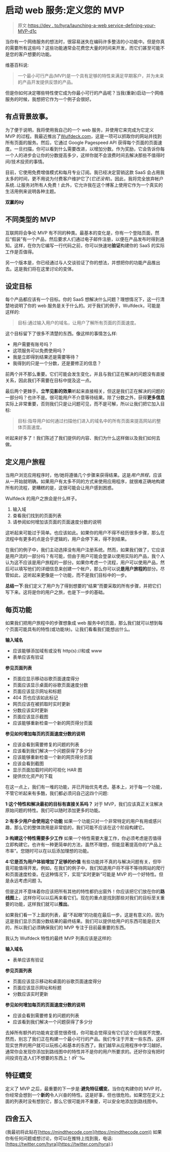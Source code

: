 # 启动 web 服务:定义您的 MVP

> 原文:[https://dev . to/hyra/launching-a-web service-defining-your-MVP-d1c](https://dev.to/hyra/launching-a-webservice-defining-your-mvp-d1c)

当你有一个网络服务的想法时，很容易迷失在编码许多整洁的小功能中。但是你真的需要所有这些吗？这些功能通常会花费您大量的时间来开发，而它们甚至可能不是您的客户想要的功能。

维基百科说:

> 一个最小可行产品(MVP)是一个具有足够的特性来满足早期客户，并为未来的产品开发提供反馈的产品。

但是你如何决定哪些特性使它成为你最小可行的产品呢？当我(重新)启动一个网络服务的时候，我想把它作为一个例子会很好。

## 有点背景故事。

为了便于说明，我将使用我自己的一个 web 服务，并使用它来完成为它定义 MVP 的过程。我最近推出了[Wulfdeck.com](https://wulfdeck.com)，这是一项可以抓取你的网站并找到所有页面的服务。然后，它通过 Google Pagespeed API 获得每个页面的页面速度。一旦扫描，你可以看到什么需要改进，以增加分数。作为奖励，它会告诉你每一个人的进步会让你的分数提高多少，这样你就不会浪费时间去解决那些不值得时间/技术投资的事情。

目前，它使用免费增值模式和每月专业订阅。我已经决定营销这款 SaaS 会占用我太多的时间，更不用说为付费客户维护它了(*它还没有*)。因此，我将完全放弃帐户系统..让服务对所有人免费！此外，它允许我在这个博客上使用它作为一个真实的生活用例来说明各种主题。

**双赢的ðÿ**

## 不同类型的 MVP

互联网将会争论 MVP 有不同的种类。最基本的变化是，你有一个登陆页面，然后“假装”有一个产品，然后要求人们通过电子邮件注册，以便在产品发布时得到通知。这样，在你为它编写一行代码之前，你可以快速地**验证**构建你的 SaaS 的实际工作是否值得。

另一个版本是，你已经通过与人交谈验证了你的想法，并想把你的功能产品推出去。这是我们将在这里讨论的变体。

## 设定目标

每个产品都应该有一个目标。你的 SaaS 想解决什么问题？理想情况下，这一行清楚地说明了你的 web 服务是关于什么的。对于我们的例子，Wulfdeck，可能是这样的:

> 目标:通过输入用户的域名，让用户了解所有页面的页面速度。

这个目标留下了很多不清楚的东西。像这样的事情怎么样:

*   用户需要有账号吗？
*   这项服务可以免费使用吗？
*   我是立即得到结果还是需要等待？
*   我得到的只是一个分数，还是要修正的信息？

前两个并不那么重要。它们可能会发生变化，并且与我们正在解决的问题没有直接关系，因此我们不需要在目标中提及这一点。

最后两个更棘手。**立竿见影的效果**听起来直接相关，但这是我们正在解决的问题的一部分吗？也许不是。很可能用户不介意等待结果。除了分数之外，获得**更多信息**实际上非常重要，否则我们只是让问题可见，而不是可解，所以让我们把它加入目标:

> 目标:指导用户如何通过扫描他们进入的域名中的所有页面来提高网站的整体页面速度。

听起来好多了！我们陈述了我们提供的内容、我们为什么这样做以及我们如何去做。

## 定义用户旅程

当用户浏览应用程序时，他/她将遵循几个步骤来获得结果。这是*用户旅程*，应该从一开始就明确。如果用户有太多不同的方式来使用应用程序，就很难正确地构建所有的流程，更糟糕的是，这很可能会让用户感到困惑。

Wulfdeck 的用户之旅会是什么样子。

1.  输入域
2.  查看我们找到的页面列表
3.  请参阅如何增加该页面的页面速度分数的说明

这听起来可能过于简单。也应该如此。如果你的用户不得不经历很多步骤，那么在流程中有更多的点是合乎逻辑的，用户会停下来，得不到结果。

在我们的例子中，我们主动选择没有用户注册系统。然而，如果我们做了，它应该是用户流的一部分吗？有可能，但由于用户可能会登录以使用实际的产品，我个人认为这不应该是用户旅程的一部分。如果你考虑一个流程，用户可以使用产品，然后可以填写他们的详细信息来创建一个帐户，那么你可以说**是用户旅程的**部分。尽管如此，这听起来更像是一个功能，而不是我们目标中的一步。

**总结一下**:我们定义了用户为了得到想要的“结果”而要采取的所有步骤，并把它们写下来。这将是你的用户之旅，也是下一步的基础。

## 每页功能

如果我们把用户旅程中的步骤想象成 web 服务中的页面，那么我们就可以想到每个页面可能具有的特性(或功能块)。让我们看看我们能想出什么。

**输入域名**

*   应该能够添加域有或没有 http(s)://和或 www
*   表单应该有验证

**参见页面列表**

*   页面应显示移动谷歌页面速度得分
*   页面应该显示桌面的谷歌页面速度分数
*   页面应该显示网址和标题
*   404 页也应该如此标记
*   网页应该在被抓取时实时更新
*   分数应该实时更新
*   页面应该显示截图
*   应该能够重新检查一个新的网页得分页面

**参见如何增加每页的页面速度分数的说明**

*   应该会看到需要修复的问题的列表
*   应该看到我们解决一个问题获得了多少分
*   应该能够重新检查一个新的网页得分页面
*   应该会看到截图
*   显示页面加载时间的可视化 HAR 图
*   提供优化资产的下载

在这一点上，我们有一堆的功能，并已开始优先考虑。基本上，对于每一个功能，不管它听起来有多酷，我们都必须问自己这四个问题:

**1:这个特性和解决最初的目标有直接关系吗？**
对于 MVP，我们应该真正关注解决原始问题的特性。我们可以随时添加更多的功能。

**2:有多少用户会使用这个功能**
如果一个功能只对一个非常特定的用户有用或感兴趣，那么它的整体效用是非常低的，我们可能不应该在这个阶段构建它。

**3:构建这个特性需要多少工作**
如果一个特性需要大量工作，你必须考虑是否值得立即构建它。也许有一种更简单的方法，虽然不理想，但能显著提高你的“产品上市率”。您随时可以在以后添加理想的功能。

**4:它是否为用户体验增加了足够的价值**
有些功能并不真的与解决问题有关，但毕竟可能值得开发。例如，在我们的例子中，我们知道用户将不得不等待网站的爬行和页面速度检查。在这种情况下，实现“实时更新”可能是 MVP 的一个好特性。但是永远考虑问题 3。

但是这并不意味着你应该把所有其他的特性都扔出窗外！你应该把它们放在你的**路线图**上，这样你可以以后再来看它们。现在的重点是找到那些对我们的目标至关重要的功能，这样我们就可以**推出**。

如果我们看一下上面的列表，最“不起眼”的功能在最后一步。这是有意义的，因为这是我们显示页面分数结果的最终结果。我们可以提供给用户的东西可能是巨大的，所以我们必须确保我们的 MVP 专注于目前最重要的东西。

我认为 Wulfdeck 特性的最终 MVP 列表应该是这样的:

**输入域名**

*   表单应该有验证

**参见页面列表**

*   页面应该显示移动和桌面的谷歌页面速度得分
*   页面应该显示网址和标题
*   分数应该实时更新

**参见如何增加每页的页面速度分数的说明**

*   应该会看到需要修复的问题的列表
*   应该看到我们解决一个问题获得了多少分

去掉所有额外的功能肯定感觉很奇怪，你可能会觉得没有它们这个应用就不完整。然而，别忘了我们正在构建一个最小可行的产品。我们专注于开发一些东西，这样现实世界的用户就可以玩核心和基本的东西了。我们越早从应用程序中学习越好。通常你会发现你添加到路线图中的特性并不是你的用户所要求的。还好你没有把时间投资在造人们不想要的东西上！ðŸ˜‰

## 特征蠕变

定义了 MVP 之后，最重要的下一步是:**避免特征蠕变**。当你在构建你的 MVP 时，你经常会想到一个**新的**令人兴奋的特性。这是好事，但也很危险。如果您在定义上面的列表时没有想到它，那么它很可能并不重要，可以安全地添加到路线图中。

## 四舍五入

(我最初将此贴在[https://mindthecode.com](https://mindthecode.com))
如果你有任何问题或想讨论，你可以在推特上找到我，电话:[https://twitter.com/hyra](https://twitter.com/hyra):)